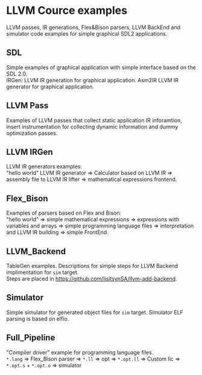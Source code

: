 # LLVM Cource examples
LLVM passes, IR generations, Flex&Bison parsers, LLVM BackEnd and simulator code examples for simple graphical SDL2 applications.

## SDL
Simple examples of graphical application with simple interface based on the SDL 2.0.  
IRGen: LLVM IR generation for graphical application. Asm2IR LLVM IR generator for graphical application.

## LLVM Pass
Examples of LLVM passes that collect static application IR inforamtion, insert instrumentation for collecting dynamic information and dummy optimization passes.

## LLVM IRGen
LLVM IR generators examples:  
"hello world" LLVM IR generator => Calculator based on LLVM IR => assembly file to LLVM IR lifter => mathematical expressions frontend.

## Flex_Bison
Examples of parsers based on Flex and Bison:  
"hello world" => simple mathematical expressions => expressions with variables and arrays => simple programming language files => interpretation and LLVM IR building => simple FrontEnd.

## LLVM_Backend
TableGen examples. Descriptions for simple steps for LLVM Backend implimentation for `sim` target.  
Steps are placed in https://github.com/lisitsynSA/llvm-add-backend.

## Simulator
Simple simulator for generated object files for `sim` target. Simulator ELF parsing is based on elfio.

## Full_Pipeline
"Compiler driver" example for programming language files.  
`*.lang` => Flex_Bison parser => `*.ll` => opt => `*.opt.ll` => Custom llc => `*.opt.s` + `*.opt.o` => simulator
